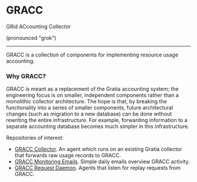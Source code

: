 # GRACC

GRid ACcounting Collector

(pronounced "grok")

---

GRACC is a collection of components for implementing resource usage accounting.

### Why GRACC?

GRACC is meant as a replacement of the Gratia accounting system; the engineering focus is on smaller, independent components rather than a monolithic collector architecture.  The hope is that, by breaking the functionality into a series of smaller components, future architectural changes (such as migration to a new database) can be done without rewriting the entire infrastructure.  For example, forwarding information to a separate accounting database becomes much simpler in this infrastructure.

Repositories of interest:

* [GRACC Collector](https://github.com/opensciencegrid/gracc-collector).  An agent which runs on an existing Gratia collector that forwards raw usage records to GRACC.
* [GRACC Monitoring Emails](https://github.com/opensciencegrid/gracc-email).  Simple daily emails overview GRACC activity.
* [GRACC Request Daemon](https://github.com/opensciencegrid/gracc-request). Agents that listen for replay requests from GRACC.

